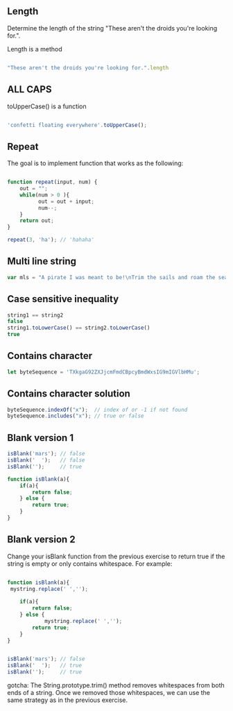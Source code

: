 ## Length
Determine the length of the string "These aren't the droids you're looking for.".

Length is a method 
```javascript

"These aren't the droids you're looking for.".length 

```

## ALL CAPS 

toUpperCase() is a function 

```javascript

'confetti floating everywhere'.toUpperCase();

```

## Repeat 

The goal is to implement function that works as the following: 

```javascript

function repeat(input, num) {
    out = "";
    while(num > 0 ){
          out = out + input; 
          num--; 
    }
    return out;
}

repeat(3, 'ha'); // 'hahaha'

```

## Multi line string 

```javascript
var mls = "A pirate I was meant to be!\nTrim the sails and roam the sea!"
```
## Case sensitive inequality 

```javascript
string1 == string2
false
string1.toLowerCase() == string2.toLowerCase()
true
```

## Contains character 

```javascript
let byteSequence = 'TXkgaG92ZXJjcmFmdCBpcyBmdWxsIG9mIGVlbHMu';

```

## Contains character solution 
```javascript
byteSequence.indexOf("x");  // index of or -1 if not found 
byteSequence.includes("x"); // true or false 
```

## Blank version 1 
```javascript
isBlank('mars'); // false
isBlank('  ');   // false
isBlank('');     // true
``` 

```javascript
function isBlank(a){
    if(a){
        return false; 
    } else {
        return true; 
    }
} 
```

## Blank version 2 

Change your isBlank function from the previous exercise to return true if the string is empty or only contains whitespace. For example:

```javascript

function isBlank(a){
 mystring.replace(' ','');
           
    if(a){
        return false; 
    } else {
            mystring.replace(' ','');  
        return true; 
    }
} 


isBlank('mars'); // false
isBlank('  ');   // true
isBlank('');     // true
```

gotcha: The String.prototype.trim() method removes whitespaces from both ends of a string. Once we removed those whitespaces, we can use the same strategy as in the previous exercise.



